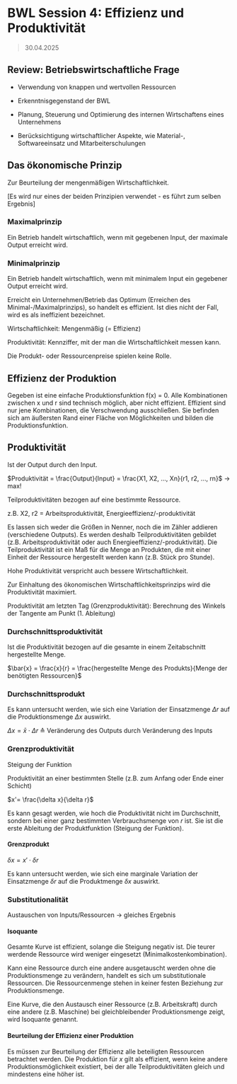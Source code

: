# BWL Session 4: Effizienz und Produktivität

> 30.04.2025



## Review: Betriebswirtschaftliche Frage

* Verwendung von knappen und wertvollen Ressourcen
* Erkenntnisgegenstand der BWL
* Planung, Steuerung und Optimierung des internen Wirtschaftens eines Unternehmens

* Berücksichtigung wirtschaftlicher Aspekte, wie Material-, Softwareeinsatz und Mitarbeiterschulungen



## Das ökonomische Prinzip

Zur Beurteilung der mengenmäßigen Wirtschaftlichkeit.

[Es wird nur eines der beiden Prinzipien verwendet - es führt zum selben Ergebnis]

### Maximalprinzip

Ein Betrieb handelt wirtschaftlich, wenn mit gegebenen Input, der maximale Output erreicht wird.

### Minimalprinzip

Ein Betrieb handelt wirtschaftlich, wenn mit minimalem Input ein gegebener Output erreicht wird.



Erreicht ein Unternehmen/Betrieb das Optimum (Erreichen des Minimal-/Maximalprinzips), so handelt es effizient. Ist dies nicht der Fall, wird es als ineffizient bezeichnet.

Wirtschaftlichkeit: Mengenmäßig (= Effizienz)

Produktivität: Kennziffer, mit der man die Wirtschaftlichkeit messen kann.

Die Produkt- oder Ressourcenpreise spielen keine Rolle.



## Effizienz der Produktion

Gegeben ist eine einfache Produktionsfunktion f(x) = 0. Alle Kombinationen zwischen x und r sind technisch möglich, aber nicht effizient. Effizient sind nur jene Kombinationen, die Verschwendung ausschließen. Sie befinden sich am äußersten Rand einer Fläche von Möglichkeiten und bilden die Produktionsfunktion.



## Produktivität

Ist der Output durch den Input. 

$Produktivität = \frac{Output}{Input} = \frac{X1, X2, ..., Xn}{r1, r2, ..., rn}$ &rarr; max!

Teilproduktivitäten bezogen auf eine bestimmte Ressource.

z.B. X2, r2 = Arbeitsproduktivität, Energieeffizienz/-produktivität



Es lassen sich weder die Größen in Nenner, noch die im Zähler addieren (verschiedene Outputs). Es werden deshalb Teilproduktivitäten gebildet (z.B. Arbeitsproduktivität oder auch Energieeffizienz/-produktivität). Die Teilproduktivität ist ein Maß für die Menge an Produkten, die mit einer Einheit der Ressource hergestellt werden kann (z.B. Stück pro Stunde).

Hohe Produktivität verspricht auch bessere Wirtschaftlichkeit.

Zur Einhaltung des ökonomischen Wirtschaftlichkeitsprinzips wird die Produktivität maximiert.

Produktivität am letzten Tag (Grenzproduktivität): Berechnung des Winkels der Tangente am Punkt (1. Ableitung)



### Durchschnittsproduktivität

Ist die Produktivität bezogen auf die gesamte in einem Zeitabschnitt hergestellte Menge.

$\bar{x} = \frac{x}{r} = \frac{hergestellte Menge des Produkts}{Menge der benötigten Ressourcen}$



### Durchschnittsprodukt

Es kann untersucht werden, wie sich eine Variation der Einsatzmenge $\Delta r$ auf die Produktionsmenge $\Delta x$ auswirkt.

$\Delta x = \bar{x} \cdot \Delta r$       ≙        Veränderung des Outputs durch Veränderung des Inputs



### Grenzproduktivität

Steigung der Funktion

Produktivität an einer bestimmten Stelle (z.B. zum Anfang oder Ende einer Schicht)

$x'= \frac{\delta x}{\delta r}$

Es kann gesagt werden, wie hoch die Produktivität nicht im Durchschnitt, sondern bei einer ganz bestimmten Verbrauchsmenge von $r$ ist. Sie ist die erste Ableitung der Produktfunktion (Steigung der Funktion).



#### Grenzprodukt

$\delta x = x' \cdot \delta r$

Es kann untersucht werden, wie sich eine marginale Variation der Einsatzmenge $\delta r$ auf die Produktmenge $\delta x$ auswirkt.



### Substitutionalität

Austauschen von Inputs/Ressourcen &rarr; gleiches Ergebnis



#### Isoquante

Gesamte Kurve ist effizient, solange die Steigung negativ ist. Die teurer werdende Ressource wird weniger eingesetzt (Minimalkostenkombination).

Kann eine Ressource durch eine andere ausgetauscht werden ohne die Produktionsmenge zu verändern, handelt es sich um substitutionale Ressourcen. Die Ressourcenmenge stehen in keiner festen Beziehung zur Produktionsmenge.

Eine Kurve, die den Austausch einer Ressource (z.B. Arbeitskraft) durch eine andere (z.B. Maschine) bei gleichbleibender Produktionsmenge zeigt, wird Isoquante genannt.



#### Beurteilung der Effizienz einer Produktion

Es müssen zur Beurteilung der Effizienz alle beteiligten Ressourcen betrachtet werden. Die Produktion für $x$ gilt als effizient, wenn keine andere Produktionsmöglichkeit existiert, bei der alle Teilproduktivitäten gleich und mindestens eine höher ist.
